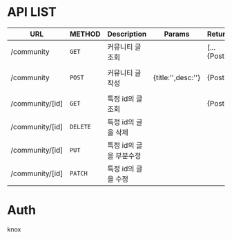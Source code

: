 # API LIST

|URL|METHOD|Description|Params|Return|httpie|
|---|---|---|---|---|---|
|/community|`GET`|커뮤니티 글 조회||[...{Post}]|http http://127.0.0.1:8000/community/|
|/community|`POST`|커뮤니티 글 작성|{title:'',desc:''}|{Post}|http --json post http://127.0.0.1:8000/community/ title="1st post" desc="1!!"|
|/community/[id]|`GET`|특정 id의 글 조회||{Post}|http http://127.0.0.1:8000/community/[id]|
|/community/[id]|`DELETE`|특정 id의 글을 삭제|||http DELETE http://127.0.0.1:8000/community/[id]|
|/community/[id]|`PUT`|특정 id의 글을 부분수정||||
|/community/[id]|`PATCH`|특정 id의 글을 수정||||


# Auth
knox
